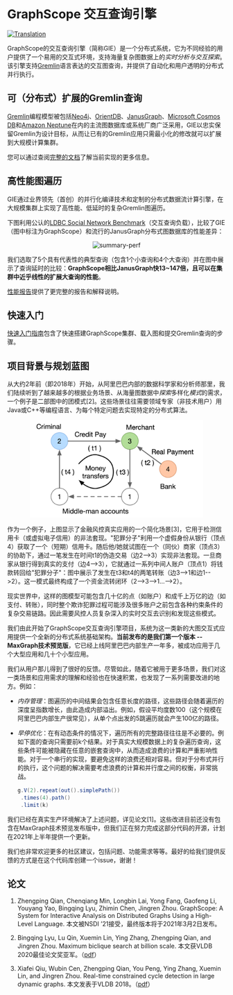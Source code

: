# GraphScope 交互查询引擎

[![Translation](https://shields.io/badge/Docs-English-blue?logo=Read%20The%20Docs)](https://github.com/alibaba/GraphScope/tree/main/interactive_engine)

GraphScope的交互查询引擎（简称GIE）是一个分布式系统，它为不同经验的用户提供了一个易用的交互式环境，支持海量复杂图数据上的*实时分析与交互探索*。该引擎支持[Gremlin](http://tinkerpop.apache.org/)语言表达的交互图查询，并提供了自动化和用户透明的分布式并行执行。


## 可（分布式）扩展的Gremlin查询

[Gremlin](http://tinkerpop.apache.org/)编程模型被包括[Neo4j](https://neo4j.com/)、[OrientDB](https://www.orientdb.org/)、[JanusGraph](https://janusgraph.org/)、[Microsoft Cosmos DB](https://azure.microsoft.com/en-us/services/cosmos-db/)和[Amazon Neptune](https://aws.amazon.com/neptune/)在内的主流图数据库或系统厂商广泛采用，GIE以忠实保留Gremlin为设计目标，从而让已有的Gremlin应用只需最小化的修改就可以扩展到大规模计算集群。

您可以通过查阅[完整的文档](https://graphscope.io/docs/interactive_engine.html)了解当前实现的更多信息。


## 高性能图遍历

GIE通过业界领先（首创）的并行化编译技术和定制的分布式数据流计算引擎，在大规模集群上实现了高性能、低延时的复杂Gremlin图遍历。

下图利用公认的[LDBC Social Network Benchmark](http://ldbcouncil.org/benchmarks/snb)（交互查询负载），比较了GIE（图中标注为GraphScope）和流行的JanusGraph分布式图数据库的性能差异：

<div align="center">
    <img src="benchmark/figures/summary.jpg" width="500" alt="summary-perf">
</div>

我们选取了5个具有代表性的典型查询（包含1个小查询和4个大查询）并在图中展示了查询延时的比较：**GraphScope相比JanusGraph快13~147倍，且可以在集群中近乎线性的扩展大查询的性能**。

[性能报告](benchmark/README-zh.md)提供了更完整的报告和解释说明。


## 快速入门

[快速入门指南](https://graphscope.io/docs/interactive_engine.html#connecting-gremlin-within-python)包含了快速搭建GraphScope集群、载入图和提交Gremlin查询的步骤。


## <a name="background_roadmap"></a>项目背景与规划蓝图

从大约2年前（即2018年）开始，从阿里巴巴内部的数据科学家和分析师那里，我们陆续听到了越来越多的根据业务场景、从海量图数据中*探索*多样化*模式*的需求，一个例子是二部图中的团模式[2]。这些场景往往需要领域专家（非技术用户）用Java或C++等编程语言、为每个特定问题去实现特定的分布式算法。

<div align="center">
    <img src="../docs/images/cycle_detection.png" width="400" alt="An example graph model for fraud detection.">
</div>

作为一个例子，上图显示了金融风控真实应用的一个简化场景[3]，它用于检测信用卡（或虚拟电子信用）的非法套现。"犯罪分子"利用一个虚假身份从银行（顶点4）获取了一个（短期）信用卡。随后他/她就试图在一个（同伙）商家（顶点3）的协助下，通过一笔发生在时间t1的伪造交易（边2-->3）实现非法套现。一旦商家从银行得到真实的支付（边4-->3），它就通过一系列中间人账户（顶点1）将钱款转回给"犯罪分子"：图中展示了发生在t3和t4的两笔转账（边3-->1和边1-->2）。这一模式最终构成了一个资金流转闭环（2-->3-->1...-->2）。

现实世界中，这样的图模型可能包含几十亿的点（如账户）和成千上万亿的边（如支付、转账），同时整个欺诈犯罪过程可能涉及很多账户之前包含各种约束条件的复杂交易链路。因此需要风控人员复杂深入的实时交互去识别和发现这些模式。

我们由此开始了GraphScope交互查询引擎项目，系统为这一类新的大图交互式应用提供一个全新的分布式系统基础架构。**当前发布的是我们第一个版本 -- MaxGraph技术预览版**，它已经上线阿里巴巴内部生产一年多，被成功应用于几个大型应用和几十个小型应用。

我们从用户那儿得到了很好的反馈。尽管如此，随着它被用于更多场景，我们对这一类场景和应用需求的理解和经验也在快速积累，也发现了一系列需要改进的地方。例如：

* *内存管理*：图遍历的中间结果会包含任意长度的路径，这些路径会随着遍历的深度呈指数增长，由此造成内部溢出。例如，假设平均度数100（这个规模在阿里巴巴内部生产很常见），从单个点出发的5跳遍历就会产生100亿的路径。

* *早停优化*：在有动态条件的情况下，遍历所有的完整路径往往是不必要的。例如下面的查询只需要前k个结果。对于真实大规模数据上的复杂遍历查询，这些条件可能被隐藏在任意的嵌套查询中，从而造成浪费的计算和严重影响性能。对于一个串行的实现，要避免这样的浪费还相对容易。但对于分布式并行的执行，这个问题的解决需要考虑浪费的计算和并行度之间的权衡，非常挑战。

    ```java
    g.V(2).repeat(out().simplePath())
     .times(4).path()
     .limit(k)
    ```

我们已经在真实生产环境解决了上述问题，详见论文[1]。这些改进目前还没有包含在MaxGraph技术预览发布版中，但我们正在努力完成这部分代码的开源，计划在2021年上半年提供一个更新。

我们也非常欢迎更多的社区建议，包括问题、功能需求等等。最好的给我们提供反馈的方式是在这个代码库创建一个issue，谢谢！


## 论文

1. Zhengping Qian, Chenqiang Min, Longbin Lai, Yong Fang, Gaofeng Li, Youyang Yao, Bingqing Lyu, Zhimin Chen, Jingren Zhou.  GraphScope: A System for Interactive Analysis on Distributed Graphs Using a High-Level Language.  本文被NSDI ’21接受，最终版本将于2021年3月2日发布。

2. Bingqing Lyu, Lu Qin, Xuemin Lin, Ying Zhang, Zhengping Qian, and Jingren Zhou.  Maximum biclique search at billion scale.  本文获VLDB 2020最佳论文奖亚军。（[pdf](http://www.vldb.org/pvldb/vol13/p1359-lyu.pdf)）

3. Xiafei Qiu, Wubin Cen, Zhengping Qian, You Peng, Ying Zhang, Xuemin Lin, and Jingren Zhou.  Real-time constrained cycle detection in large dynamic graphs.  本文发表于VLDB 2018。（[pdf](http://www.vldb.org/pvldb/vol11/p1876-qiu.pdf)）
